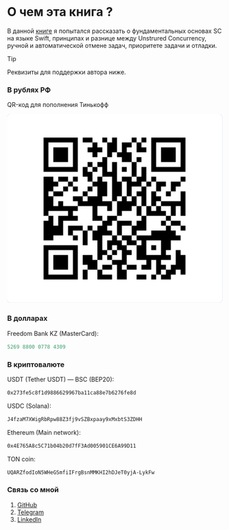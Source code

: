 # О чем эта книга ?

В данной [книге](https://github.com/Proekt-SwiftUI/sc-book) я попытался рассказать о фундаментальных основах SC на языке Swift, принципах и разнице между Unstrured Concurrency, ручной и автоматической отмене задач, приоритете задачи и отладки.

> [!TIP]
> Реквизиты для поддержки автора ниже.

### В рублях РФ

QR-код для пополнения Тинькофф

![QR-код для пополнения Тинькофф][pay_via_qr]

[pay_via_qr]: images/payment_qr.png

### В долларах

Freedom Bank KZ (MasterCard):

```js
5269 8800 0778 4309
```

### В криптовалюте

USDT (Tether USDT) — BSC (BEP20):

```bash
0x273fe5c8f1d9886629967ba11ca88e7b6276fe8d
```

USDC (Solana):

```bash
J4fzaM7XWigRbRpw88Z3fj9vSZBxpaay9xMxbtS3ZDHH
```

Ethereum (Main network):

```bash
0x4E765A8c5C71b04b20d7fF3Ad005901CE6A99D11
```

TON coin:

```bash
UQARZfodIoN5WHeGSmfiIFrgBsnMMKHI2hDJeT0yjA-LykFw
```

### Связь со мной

1. [GitHub](https://github.com/wmorgue)
2. [Telegram](https://t.me/maybequantum)
3. [LinkedIn](https://linkedin.com/in/nick-rossik)

<!-- https://www.tinkoff.ru/rm/rossik.nikita1/oIfQz50874 -->